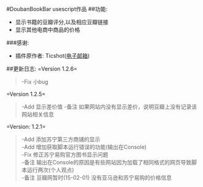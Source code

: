 #DoubanBookBar  usescript作品
##功能:

- 显示书籍的豆瓣评分,以及相应豆瓣链接
- 显示其他电商中商品的价格

###感谢:
- 插件原作者: Ticshot([电子邮箱](mailto:Ticshot@gmail.com))

##更新日志:
=Version 1.2.6=
>-Fix 小bug

=Version 1.2.5=
>-Add 显示差价值
>-备注 如果网站内没有显示差价，说明豆瓣上没有记录该网站相关信息

=Version: 1.2.1=
>-Add 添加苏宁第三方商铺的显示  
>-Add 增加获取脚本运行错误的功能(输出在Console)  
>-Fix 修正苏宁易购官方图书显示问题  
>-备注 输出在Console的原因是有些网站因为加载了相同格式的网页导致脚本运行两次(个人观点)  
>-备注 豆瓣网暂时(15-02-01) 没有亚马逊和苏宁易购的价格信息  


